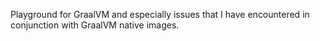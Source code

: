 Playground for GraalVM and especially issues that I have encountered in conjunction with GraalVM native images.
